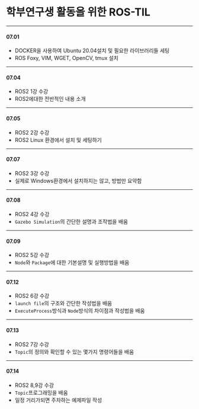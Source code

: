 # 학부연구생 활동을 위한 ROS-TIL
-----------------------------
#### 07.01
 - DOCKER을 사용하여 Ubuntu 20.04설치 및 필요한 라이브러리들 세팅
 - ROS Foxy, VIM, WGET, OpenCV, tmux 설치
-----------------------------
#### 07.04
 - ROS2 1강 수강
 - ROS2에대한 전반적인 내용 소개
-----------------------------
#### 07.05
 - ROS2 2강 수강
 - ROS2 Linux 환경에서 설치 및 세팅하기
-----------------------------
#### 07.07
 - ROS2 3강 수강
 - 실제로 Windows환경에서 설치하지는 않고, 방법만 요약함
-----------------------------
#### 07.08
 - ROS2 4강 수강
 - `Gazebo Simulation`의 간단한 설명과 조작법을 배움
----------------------------
#### 07.09
 - ROS2 5강 수강
 - `Node`와 `Package`에 대한 기본설명 및 실행방법을 배움
----------------------------
#### 07.12
 - ROS2 6강 수강
 - `launch file`의 구조와 간단한 작성법을 배움
 - `ExecuteProcess`방식과 `Node`방식의 차이점과 작성법을 배움
----------------------------
#### 07.13
 - ROS2 7강 수강
 - `Topic`의 정의와 확인할 수 있는 몇가지 명령어들을 배움
----------------------------
#### 07.14
 - ROS2 8,9강 수강
 - `Topic`프로그래밍을 배움
 - 일정 거리가되면 주차하는 예제파일 작성
